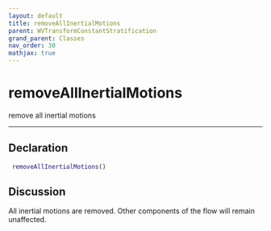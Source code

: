 ```yaml
---
layout: default
title: removeAllInertialMotions
parent: WVTransformConstantStratification
grand_parent: Classes
nav_order: 30
mathjax: true
---
```


#  removeAllInertialMotions

remove all inertial motions


---

## Declaration
```matlab
 removeAllInertialMotions()
```
## Discussion

  All inertial motions are removed. Other components of the flow will remain unaffected.
 
    
